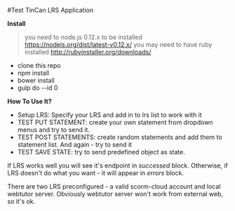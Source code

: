 #Test TinCan LRS Application


**Install**
> you need to node.js 0.12.x to be installed https://nodejs.org/dist/latest-v0.12.x/
> you may need to have ruby installed http://rubyinstaller.org/downloads/

- clone this repo
- npm install
- bower install
- gulp do --id 0

**How To Use It?**
- Setup LRS: Specify your LRS and add in to lrs list to work with it
- TEST PUT STATEMENT: create your own statement from dropdown menus and try to send it.
- TEST POST STATEMENTS: create random statements and add them to statement list. And again - try to send it
- TEST SAVE STATE: try to send predefined object as state.

If LRS works well you will see it's endpoint in _successed_ block.
Otherwise, if LRS doesn't do what you want - it will appear in _errors_ block.

There are two LRS preconfigured - a valid scorm-cloud account and local webtutor server.
Obviously webtutor server won't work from external web, so it's ok.
